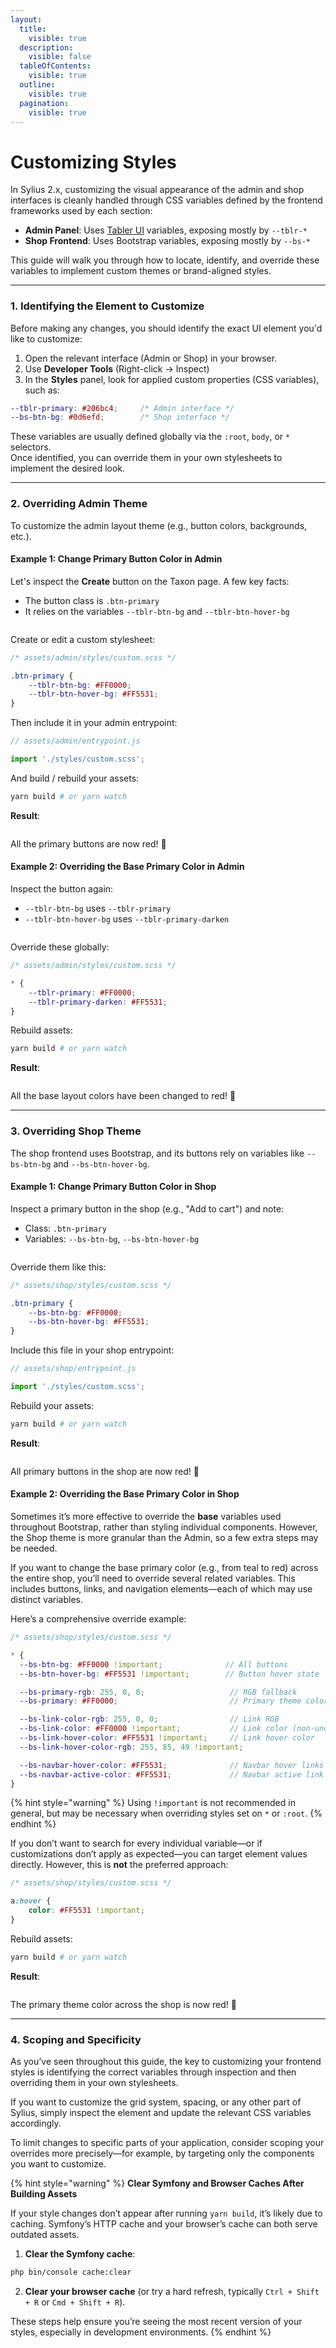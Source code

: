 ```yaml
---
layout:
  title:
    visible: true
  description:
    visible: false
  tableOfContents:
    visible: true
  outline:
    visible: true
  pagination:
    visible: true
---
```


# Customizing Styles

In Sylius 2.x, customizing the visual appearance of the admin and shop interfaces is cleanly handled through CSS variables defined by the frontend frameworks used by each section:

* **Admin Panel**: Uses [Tabler UI](https://tabler.io/) variables, exposing mostly by `--tblr-*`&#x20;
* **Shop Frontend**: Uses Bootstrap variables, exposing mostly by `--bs-*`&#x20;

This guide will walk you through how to locate, identify, and override these variables to implement custom themes or brand-aligned styles.

***

### 1. Identifying the Element to Customize

Before making any changes, you should identify the exact UI element you'd like to customize:

1. Open the relevant interface (Admin or Shop) in your browser.
2. Use **Developer Tools** (Right-click → Inspect)
3. In the **Styles** panel, look for applied custom properties (CSS variables), such as:

```scss
--tblr-primary: #206bc4;     /* Admin interface */
--bs-btn-bg: #0d6efd;        /* Shop interface */
```

These variables are usually defined globally via the `:root`, `body`, or `*` selectors.\
Once identified, you can override them in your own stylesheets to implement the desired look.

***

### 2. Overriding Admin Theme

To customize the admin layout theme (e.g., button colors, backgrounds, etc.).

#### Example 1: Change Primary Button Color in Admin

Let's inspect the **Create** button on the Taxon page. A few key facts:

* The button class is `.btn-primary`
* It relies on the variables `--tblr-btn-bg` and `--tblr-btn-hover-bg`

<figure><img src="../.gitbook/assets/image (23).png" alt=""><figcaption></figcaption></figure>

Create or edit a custom stylesheet:

```scss
/* assets/admin/styles/custom.scss */

.btn-primary {
    --tblr-btn-bg: #FF0000;
    --tblr-btn-hover-bg: #FF5531;
}
```

Then include it in your admin entrypoint:

```javascript
// assets/admin/entrypoint.js

import './styles/custom.scss';
```

And build / rebuild your assets:

```bash
yarn build # or yarn watch
```

**Result**:&#x20;

<figure><img src="../.gitbook/assets/image (25).png" alt=""><figcaption></figcaption></figure>

All the primary buttons are now red! :tada:

#### Example 2: Overriding the Base Primary Color in Admin

Inspect the button again:

* `--tblr-btn-bg` uses `--tblr-primary`
* `--tblr-btn-hover-bg` uses `--tblr-primary-darken`

<figure><img src="../.gitbook/assets/image (24).png" alt=""><figcaption></figcaption></figure>

Override these globally:

```scss
/* assets/admin/styles/custom.scss */

* {
    --tblr-primary: #FF0000;
    --tblr-primary-darken: #FF5531;
}
```

Rebuild assets:

```bash
yarn build # or yarn watch
```

**Result**:&#x20;

<figure><img src="../.gitbook/assets/image (28).png" alt=""><figcaption></figcaption></figure>

All the base layout colors have been changed to red! :tada:

***

### 3. Overriding Shop Theme

The shop frontend uses Bootstrap, and its buttons rely on variables like `--bs-btn-bg` and `--bs-btn-hover-bg`.

#### Example 1: Change Primary Button Color in Shop

Inspect a primary button in the shop (e.g., "Add to cart") and note:

* Class: `.btn-primary`
* Variables: `--bs-btn-bg`, `--bs-btn-hover-bg`

<figure><img src="../.gitbook/assets/image (20).png" alt=""><figcaption></figcaption></figure>

Override them like this:

```scss
/* assets/shop/styles/custom.scss */

.btn-primary {
    --bs-btn-bg: #FF0000;
    --bs-btn-hover-bg: #FF5531;
}
```

Include this file in your shop entrypoint:

```javascript
// assets/shop/entrypoint.js

import './styles/custom.scss';
```

Rebuild your assets:

```bash
yarn build # or yarn watch
```

**Result**:&#x20;

<figure><img src="../.gitbook/assets/image (21).png" alt=""><figcaption></figcaption></figure>

All primary buttons in the shop are now red! :tada:

#### Example 2: Overriding the Base Primary Color in Shop

Sometimes it’s more effective to override the **base** variables used throughout Bootstrap, rather than styling individual components. However, the Shop theme is more granular than the Admin, so a few extra steps may be needed.

If you want to change the base primary color (e.g., from teal to red) across the entire shop, you’ll need to override several related variables. This includes buttons, links, and navigation elements—each of which may use distinct variables.

Here’s a comprehensive override example:

```scss
/* assets/shop/styles/custom.scss */

* {
  --bs-btn-bg: #FF0000 !important;              // All buttons
  --bs-btn-hover-bg: #FF5531 !important;        // Button hover state

  --bs-primary-rgb: 255, 0, 0;                   // RGB fallback
  --bs-primary: #FF0000;                         // Primary theme color

  --bs-link-color-rgb: 255, 0, 0;                // Link RGB
  --bs-link-color: #FF0000 !important;           // Link color (non-underlined)
  --bs-link-hover-color: #FF5531 !important;     // Link hover color
  --bs-link-hover-color-rgb: 255, 85, 49 !important;

  --bs-navbar-hover-color: #FF5531;              // Navbar hover links
  --bs-navbar-active-color: #FF5531;             // Navbar active link
}
```

{% hint style="warning" %}
Using `!important` is not recommended in general, but may be necessary when overriding styles set on `*` or `:root`.
{% endhint %}

If you don’t want to search for every individual variable—or if customizations don’t apply as expected—you can target element values directly. However, this is **not** the preferred approach:

```scss
/* assets/shop/styles/custom.scss */

a:hover {
    color: #FF5531 !important;
}
```

Rebuild assets:

```bash
yarn build # or yarn watch
```

**Result**:

<figure><img src="../.gitbook/assets/image (22).png" alt=""><figcaption></figcaption></figure>

The primary theme color across the shop is now red! :tada:

***

### 4. Scoping and Specificity

As you’ve seen throughout this guide, the key to customizing your frontend styles is identifying the correct variables through inspection and then overriding them in your own stylesheets.

If you want to customize the grid system, spacing, or any other part of Sylius, simply inspect the element and update the relevant CSS variables accordingly.

To limit changes to specific parts of your application, consider scoping your overrides more precisely—for example, by targeting only the components you want to customize.

{% hint style="warning" %}
**Clear Symfony and Browser Caches After Building Assets**

If your style changes don’t appear after running `yarn build`, it’s likely due to caching. Symfony’s HTTP cache and your browser’s cache can both serve outdated assets.

1. **Clear the Symfony cache**:

```bash
php bin/console cache:clear
```

2. **Clear your browser cache** (or try a hard refresh, typically `Ctrl + Shift + R` or `Cmd + Shift + R`).

These steps help ensure you’re seeing the most recent version of your styles, especially in development environments.
{% endhint %}

